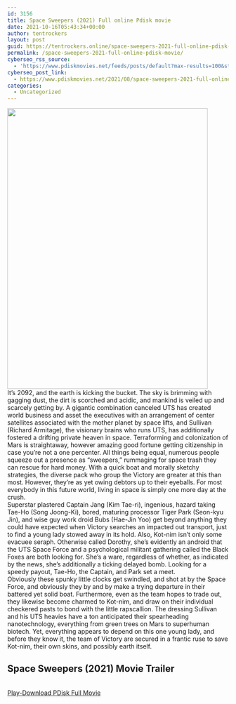 ```yaml
---
id: 3156
title: Space Sweepers (2021) Full online Pdisk movie
date: 2021-10-16T05:43:34+00:00
author: tentrockers
layout: post
guid: https://tentrockers.online/space-sweepers-2021-full-online-pdisk-movie/
permalink: /space-sweepers-2021-full-online-pdisk-movie/
cyberseo_rss_source:
  - 'https://www.pdiskmovies.net/feeds/posts/default?max-results=100&start-index=901'
cyberseo_post_link:
  - https://www.pdiskmovies.net/2021/08/space-sweepers-2021-full-online-pdisk.html
categories:
  - Uncategorized
---
```

<div class="separator">
  <a href="https://1.bp.blogspot.com/-x01bl7Ce2uo/YRq7kGD1fWI/AAAAAAAAAPM/rDiR-driosQM8cP56fatYQWyUXdYWqwEgCLcBGAsYHQ/s1401/Space%2BSweepers%2B%25282021%2529%2BFull%2Bonline%2BPdisk%2Bmovie.jpg" imageanchor="1"><img loading="lazy" border="0" data-original-height="1401" data-original-width="1000" height="640" src="https://1.bp.blogspot.com/-x01bl7Ce2uo/YRq7kGD1fWI/AAAAAAAAAPM/rDiR-driosQM8cP56fatYQWyUXdYWqwEgCLcBGAsYHQ/w456-h640/Space%2BSweepers%2B%25282021%2529%2BFull%2Bonline%2BPdisk%2Bmovie.jpg" width="456" /></a>
</div>

<div>
  <div>
    <span>It&#8217;s 2092, and the earth is kicking the bucket. The sky is brimming with gagging dust, the dirt is scorched and acidic, and mankind is veiled up and scarcely getting by. A gigantic combination canceled UTS has created world business and asset the executives with an arrangement of center satellites associated with the mother planet by space lifts, and Sullivan (Richard Armitage), the visionary brains who runs UTS, has additionally fostered a drifting private heaven in space. Terraforming and colonization of Mars is straightaway, however amazing good fortune getting citizenship in case you&#8217;re not a one percenter. All things being equal, numerous people squeeze out a presence as &#8220;sweepers,&#8221; rummaging for space trash they can rescue for hard money. With a quick boat and morally sketchy strategies, the diverse pack who group the Victory are greater at this than most. However, they&#8217;re as yet owing debtors up to their eyeballs. For most everybody in this future world, living in space is simply one more day at the crush.&nbsp;</span>
  </div>
  
  <div>
    <span>Superstar plastered Captain Jang (Kim Tae-ri), ingenious, hazard taking Tae-Ho (Song Joong-Ki), bored, maturing processor Tiger Park (Seon-kyu Jin), and wise guy work droid Bubs (Hae-Jin Yoo) get beyond anything they could have expected when Victory searches an impacted out transport, just to find a young lady stowed away in its hold. Also, Kot-nim isn&#8217;t only some evacuee seraph. Otherwise called Dorothy, she&#8217;s evidently an android that the UTS Space Force and a psychological militant gathering called the Black Foxes are both looking for. She&#8217;s a ware, regardless of whether, as indicated by the news, she&#8217;s additionally a ticking delayed bomb. Looking for a speedy payout, Tae-Ho, the Captain, and Park set a meet.&nbsp;</span>
  </div>
  
  <div>
    <span>Obviously these spunky little clocks get swindled, and shot at by the Space Force, and obviously they by and by make a trying departure in their battered yet solid boat. Furthermore, even as the team hopes to trade out, they likewise become charmed to Kot-nim, and draw on their individual checkered pasts to bond with the little rapscallion. The dressing Sullivan and his UTS heavies have a ton anticipated their spearheading nanotechnology, everything from green trees on Mars to superhuman biotech. Yet, everything appears to depend on this one young lady, and before they know it, the team of Victory are secured in a frantic ruse to save Kot-nim, their own skins, and possibly earth itself.</span>
  </div>
</div>

<div>
  <h2>
    <span>Space Sweepers&nbsp;(2021)&nbsp;Movie Trailer</span>
  </h2>
</div>

  
<a href="https://kofilink.com/1/bnYyaW94MDAzNmt2?dn=1" onclick="window.open('https://kofilink.com/1/bnYyaW94MDAzNmt2?dn=1','popup','width=600,height=600'); return false;" target="popup" rel="noopener"><br /> Play-Download PDisk Full Movie<br /> </a>